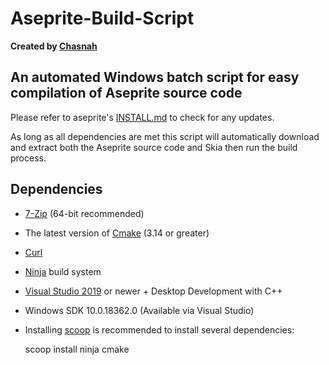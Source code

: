 # Aseprite-Build-Script

**Created by [Chasnah](https://chasnah7.github.io/)**

## An automated Windows batch script for easy compilation of Aseprite source code

Please refer to aseprite's [INSTALL.md](https://github.com/aseprite/aseprite/blob/845ff177880822f33939cfbe58ca5bebaf4efbea/INSTALL.md) to check for any updates.

As long as all dependencies are met this script will automatically download and extract
both the Aseprite source code and Skia then run the build process.

## Dependencies

* [7-Zip](https://7-zip.org/) (64-bit recommended)
* The latest version of [Cmake](https://cmake.org) (3.14 or greater)
* [Curl](https://curl.se/)
* [Ninja](https://ninja-build.org/) build system
* [Visual Studio 2019](https://visualstudio.microsoft.com/) or newer + Desktop Development with C++
* Windows SDK 10.0.18362.0 (Available via Visual Studio)
* Installing [scoop](<https://scoop.sh/>) is recommended to install several dependencies:

     scoop install ninja cmake
